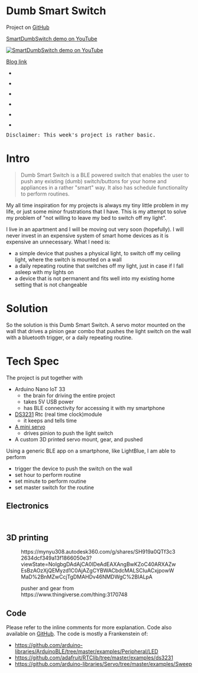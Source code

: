 # Dumb Smart Switch

<!-- wp:paragraph -->
<p>Project on <a href="https://github.com/jasontsemf/DumbSmartSwitch">GitHub</a></p>
<!-- /wp:paragraph -->

[SmartDumbSwitch demo on YouTube](http://img.youtube.com/vi/yBsMdon-vKU/0.jpg)

[![SmartDumbSwitch demo on YouTube](http://img.youtube.com/vi/yBsMdon-vKU/0.jpg)](http://www.youtube.com/watch?v=yBsMdon-vKU "SmartDumbSwitch")

[Blog link](https://jason1996429.wordpress.com/2021/02/11/ble-interactions-wk2-dumb-smart-switch/)

<!-- wp:jetpack/slideshow {"ids":[2317,2318,2319,2320,2321,2322],"sizeSlug":"large"} -->
<div class="wp-block-jetpack-slideshow aligncenter" data-effect="slide"><div class="wp-block-jetpack-slideshow_container swiper-container"><ul class="wp-block-jetpack-slideshow_swiper-wrapper swiper-wrapper"><li class="wp-block-jetpack-slideshow_slide swiper-slide"><figure><img alt="" class="wp-block-jetpack-slideshow_image wp-image-2317" data-id="2317" src="https://jason1996429.files.wordpress.com/2021/02/img_20210212_015906.jpg?w=739"/></figure></li><li class="wp-block-jetpack-slideshow_slide swiper-slide"><figure><img alt="" class="wp-block-jetpack-slideshow_image wp-image-2318" data-id="2318" src="https://jason1996429.files.wordpress.com/2021/02/img_20210212_015855.jpg?w=739"/></figure></li><li class="wp-block-jetpack-slideshow_slide swiper-slide"><figure><img alt="" class="wp-block-jetpack-slideshow_image wp-image-2319" data-id="2319" src="https://jason1996429.files.wordpress.com/2021/02/img_20210212_020015.jpg?w=739"/></figure></li><li class="wp-block-jetpack-slideshow_slide swiper-slide"><figure><img alt="" class="wp-block-jetpack-slideshow_image wp-image-2320" data-id="2320" src="https://jason1996429.files.wordpress.com/2021/02/img_20210212_015933.jpg?w=739"/></figure></li><li class="wp-block-jetpack-slideshow_slide swiper-slide"><figure><img alt="" class="wp-block-jetpack-slideshow_image wp-image-2321" data-id="2321" src="https://jason1996429.files.wordpress.com/2021/02/img_20210212_015943.jpg?w=739"/></figure></li><li class="wp-block-jetpack-slideshow_slide swiper-slide"><figure><img alt="" class="wp-block-jetpack-slideshow_image wp-image-2322" data-id="2322" src="https://jason1996429.files.wordpress.com/2021/02/img_20210212_015957.jpg?w=739"/></figure></li></ul><a class="wp-block-jetpack-slideshow_button-prev swiper-button-prev swiper-button-white" role="button"></a><a class="wp-block-jetpack-slideshow_button-next swiper-button-next swiper-button-white" role="button"></a><a aria-label="Pause Slideshow" class="wp-block-jetpack-slideshow_button-pause" role="button"></a><div class="wp-block-jetpack-slideshow_pagination swiper-pagination swiper-pagination-white"></div></div></div>
<!-- /wp:jetpack/slideshow -->

<!-- wp:preformatted -->
<pre class="wp-block-preformatted">Disclaimer: This week's project is rather basic.</pre>
<!-- /wp:preformatted -->

<!-- wp:heading {"level":1} -->
<h1>Intro</h1>
<!-- /wp:heading -->

<!-- wp:quote -->
<blockquote class="wp-block-quote"><p>Dumb Smart Switch is a BLE powered switch that enables the user to push any existing (dumb) switch/buttons for your home and appliances in a rather "smart" way. It also has schedule functionality to perform routines.</p></blockquote>
<!-- /wp:quote -->

<!-- wp:paragraph -->
<p>My all time inspiration for my projects is always my tiny little problem in my life, or just some minor frustrations that I have. This is my attempt to solve my problem of "not willing to leave my bed to switch off my light".</p>
<!-- /wp:paragraph -->

<!-- wp:paragraph -->
<p>I live in an apartment and I will be moving out very soon (hopefully). I will never invest in an expensive system of smart home devices as it is expensive an unnecessary. What I need is:</p>
<!-- /wp:paragraph -->

<!-- wp:list -->
<ul><li>a simple device that pushes a physical light, to switch off my ceiling light, where the switch is mounted on a wall</li><li>a daily repeating routine that switches off my light, just in case if I fall asleep with my lights on</li><li>a device that is not permanent and fits well into my existing home setting that is not changeable</li></ul>
<!-- /wp:list -->

<!-- wp:heading {"level":1} -->
<h1>Solution</h1>
<!-- /wp:heading -->

<!-- wp:paragraph -->
<p>So the solution is this Dumb Smart Switch. A servo motor mounted on the wall that drives a pinion gear combo that pushes the light switch on the wall with a bluetooth trigger, or a daily repeating routine.</p>
<!-- /wp:paragraph -->

<!-- wp:heading {"level":1} -->
<h1>Tech Spec</h1>
<!-- /wp:heading -->

<!-- wp:paragraph -->
<p>The project is put together with</p>
<!-- /wp:paragraph -->

<!-- wp:list -->
<ul><li>Arduino Nano IoT 33<ul><li>the brain for driving the entire project</li><li>takes 5V USB power</li><li>has BLE connectivity for accessing it with my smartphone</li></ul></li><li><a href="https://www.amazon.com/ACROBOTIC-Real-Time-AT24C32-Breakout-Raspberry/dp/B07HWXZZFP/ref=asc_df_B07HWXZZFP/?tag=hyprod-20&amp;linkCode=df0&amp;hvadid=241973970700&amp;hvpos=&amp;hvnetw=g&amp;hvrand=11909124479875763692&amp;hvpone=&amp;hvptwo=&amp;hvqmt=&amp;hvdev=c&amp;hvdvcmdl=&amp;hvlocint=&amp;hvlocphy=9067609&amp;hvtargid=pla-574718114805&amp;psc=1">DS3231</a> Rtc (real time clock)module<ul><li>it keeps and tells time</li></ul></li><li><a href="https://www.adafruit.com/product/169?gclid=Cj0KCQiAyJOBBhDCARIsAJG2h5dvq7mFnts-v3AY0nxejoEeZZMW6g2N18gsuS4jWW6F7LTDEu5TvksaAvr0EALw_wcB">A mini servo</a><ul><li>drives pinion to push the light switch</li></ul></li><li>A custom 3D printed servo mount, gear, and pushed</li></ul>
<!-- /wp:list -->

<!-- wp:paragraph -->
<p>Using a generic BLE app on a smartphone, like LightBlue, I am able to perform</p>
<!-- /wp:paragraph -->

<!-- wp:list -->
<ul><li>trigger the device to push the switch on the wall</li><li>set hour to perform routine</li><li>set minute to perform routine</li><li>set master switch for the routine</li></ul>
<!-- /wp:list -->

<!-- wp:heading -->
<h2>Electronics</h2>
<!-- /wp:heading -->

<!-- wp:image {"id":2288,"sizeSlug":"large","linkDestination":"media"} -->
<figure class="wp-block-image size-large"><a href="https://jason1996429.files.wordpress.com/2021/02/dumbsmartswitchbread_bb.png"><img src="https://jason1996429.files.wordpress.com/2021/02/dumbsmartswitchbread_bb.png?w=1024" alt="" class="wp-image-2288"/></a></figure>
<!-- /wp:image -->

<!-- wp:image {"id":2290,"sizeSlug":"large","linkDestination":"media"} -->
<figure class="wp-block-image size-large"><a href="https://jason1996429.files.wordpress.com/2021/02/dumbsmartswitchbread_schem.png"><img src="https://jason1996429.files.wordpress.com/2021/02/dumbsmartswitchbread_schem.png?w=777" alt="" class="wp-image-2290"/></a></figure>
<!-- /wp:image -->

<!-- wp:heading -->
<h2>3D printing</h2>
<!-- /wp:heading -->

<!-- wp:image {"id":2295,"sizeSlug":"large","linkDestination":"media"} -->
<figure class="wp-block-image size-large"><a href="https://jason1996429.files.wordpress.com/2021/02/screen-shot-2021-02-11-at-4.51.00-pm.png"><img src="https://jason1996429.files.wordpress.com/2021/02/screen-shot-2021-02-11-at-4.51.00-pm.png?w=1024" alt="" class="wp-image-2295"/></a><figcaption>https://mynyu308.autodesk360.com/g/shares/SH919a0QTf3c32634dcf349a13f1866050e3?viewState=NoIgbgDAdAjCA0IDeAdEAXAngBwKZoC40ARXAZwEsBzAOzXjQEMyzd1C0AjAZgCYBWACbdcMALSCIuACxjpowWMaD%2BnMZwCcjTgDMAHDv46NMDWgC%2BIALpA</figcaption></figure>
<!-- /wp:image -->

<!-- wp:image {"id":2301,"sizeSlug":"large","linkDestination":"media"} -->
<figure class="wp-block-image size-large"><a href="https://jason1996429.files.wordpress.com/2021/02/screen-shot-2021-02-11-at-5.12.57-pm.png"><img src="https://jason1996429.files.wordpress.com/2021/02/screen-shot-2021-02-11-at-5.12.57-pm.png?w=1024" alt="" class="wp-image-2301"/></a><figcaption>pusher and gear from https://www.thingiverse.com/thing:3170748</figcaption></figure>
<!-- /wp:image -->

<!-- wp:heading -->
<h2>Code</h2>
<!-- /wp:heading -->

<!-- wp:paragraph -->
<p>Please refer to the inline comments for more explanation. Code also available on <a href="https://github.com/jasontsemf/DumbSmartSwitch">GitHub</a>. The code is mostly a Frankenstein of:</p>
<!-- /wp:paragraph -->

<!-- wp:list -->
<ul><li><a href="https://github.com/arduino-libraries/ArduinoBLE/tree/master/examples/Peripheral/LED">https://github.com/arduino-libraries/ArduinoBLE/tree/master/examples/Peripheral/LED</a></li><li><a href="https://github.com/adafruit/RTClib/tree/master/examples/ds3231">https://github.com/adafruit/RTClib/tree/master/examples/ds3231</a></li><li><a href="https://github.com/arduino-libraries/Servo/tree/master/examples/Sweep">https://github.com/arduino-libraries/Servo/tree/master/examples/Sweep</a></li></ul>
<!-- /wp:list -->

